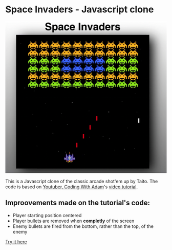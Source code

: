 # Space Invaders - Javascript clone
![Cover image](images/cover.png)

This is a Javascript clone of the classic arcade shot'em up by Taito.
The code is based on [Youtuber, Coding With Adam](https://github.com/CodingWith-Adam/space-invaders)'s [video tutorial](https://www.youtube.com/watch?v=qCBiKJbLcFI).

## Improovements made on the tutorial's code:

- Player starting position centered
- Player bullets are removed when **completly** of the screen
- Enemy bullets are fired from the bottom, rather than the top, of the enemy

[Try it here](https://SimonRibeiro.github.io/space-invaders/index.html)
